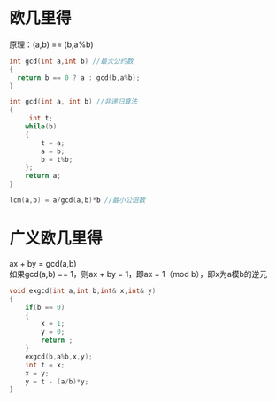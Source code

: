 # 欧几里得
原理：(a,b) == (b,a%b)  
```cpp
int gcd(int a,int b) //最大公约数
{
  return b == 0 ? a : gcd(b,a%b);
}

int gcd(int a, int b) //非递归算法
{
	 int t;
  	while(b)
  	{
    	t = a;
    	a = b;
    	b = t%b;
  	};
  	return a; 
}

lcm(a,b) = a/gcd(a,b)*b //最小公倍数
```

# 广义欧几里得
ax + by = gcd(a,b)  
如果gcd(a,b) == 1，则ax + by = 1，即ax = 1（mod b），即x为a模b的逆元
```cpp
void exgcd(int a,int b,int& x,int& y)
{
	if(b == 0)
	{
		x = 1;
		y = 0;
		return ;
	}
	exgcd(b,a%b,x,y);
	int t = x;
	x = y;
	y = t - (a/b)*y;
}
```
